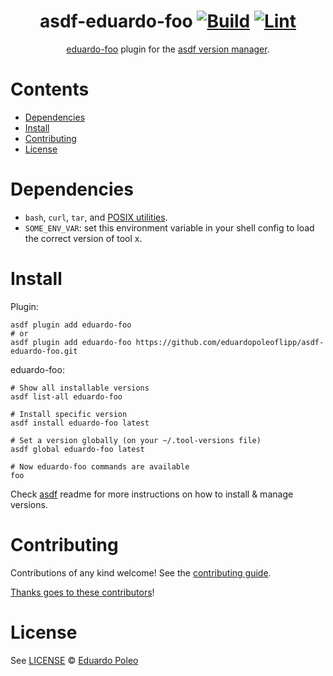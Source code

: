 <div align="center">

# asdf-eduardo-foo [![Build](https://github.com/eduardopoleoflipp/asdf-eduardo-foo/actions/workflows/build.yml/badge.svg)](https://github.com/eduardopoleoflipp/asdf-eduardo-foo/actions/workflows/build.yml) [![Lint](https://github.com/eduardopoleoflipp/asdf-eduardo-foo/actions/workflows/lint.yml/badge.svg)](https://github.com/eduardopoleoflipp/asdf-eduardo-foo/actions/workflows/lint.yml)

[eduardo-foo](https://github.com/eduardopoleoflipp/eduardo-foo) plugin for the [asdf version manager](https://asdf-vm.com).

</div>

# Contents

- [Dependencies](#dependencies)
- [Install](#install)
- [Contributing](#contributing)
- [License](#license)

# Dependencies

- `bash`, `curl`, `tar`, and [POSIX utilities](https://pubs.opengroup.org/onlinepubs/9699919799/idx/utilities.html).
- `SOME_ENV_VAR`: set this environment variable in your shell config to load the correct version of tool x.

# Install

Plugin:

```shell
asdf plugin add eduardo-foo
# or
asdf plugin add eduardo-foo https://github.com/eduardopoleoflipp/asdf-eduardo-foo.git
```

eduardo-foo:

```shell
# Show all installable versions
asdf list-all eduardo-foo

# Install specific version
asdf install eduardo-foo latest

# Set a version globally (on your ~/.tool-versions file)
asdf global eduardo-foo latest

# Now eduardo-foo commands are available
foo
```

Check [asdf](https://github.com/asdf-vm/asdf) readme for more instructions on how to
install & manage versions.

# Contributing

Contributions of any kind welcome! See the [contributing guide](contributing.md).

[Thanks goes to these contributors](https://github.com/eduardopoleoflipp/asdf-eduardo-foo/graphs/contributors)!

# License

See [LICENSE](LICENSE) © [Eduardo Poleo](https://github.com/eduardopoleoflipp/)
